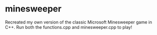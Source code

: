 # minesweeper
Recreated my own version of the classic Microsoft Minesweeper game in C++. Run both the functions.cpp and minesweeper.cpp to play!
